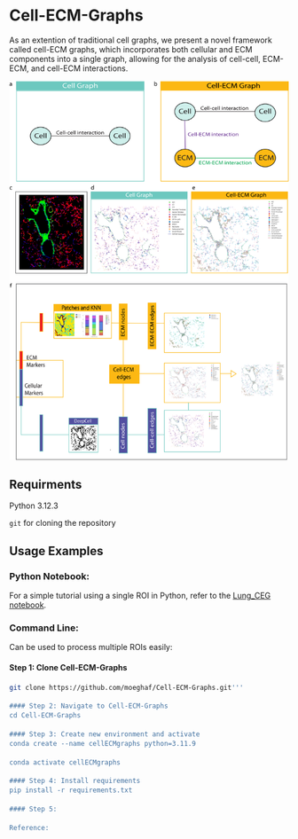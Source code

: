 # Cell-ECM-Graphs

As an extention of traditional cell graphs, we present a novel framework called cell-ECM graphs, which incorporates both cellular and ECM components into a single graph, allowing for the analysis of cell-cell, ECM-ECM, and cell-ECM interactions. 


![Method Overview](Figure_1.png)

## Requirments
Python 3.12.3

`git` for cloning the repository

## Usage Examples
### Python Notebook: 
For a simple tutorial using a single ROI in Python, refer to the [Lung_CEG notebook](tutorial/Lung_single_ROI.ipynb).

### Command Line:  
Can be used to process multiple ROIs easily:

#### Step 1: Clone Cell-ECM-Graphs
```bash
git clone https://github.com/moeghaf/Cell-ECM-Graphs.git'''

#### Step 2: Navigate to Cell-ECM-Graphs
cd Cell-ECM-Graphs

#### Step 3: Create new environment and activate 
conda create --name cellECMgraphs python=3.11.9

conda activate cellECMgraphs 

#### Step 4: Install requirements 
pip install -r requirements.txt

#### Step 5: 

Reference: 
